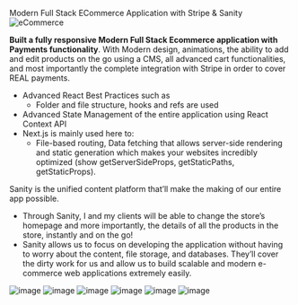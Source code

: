 
Modern Full Stack ECommerce Application with Stripe & Sanity
![eCommerce](https://user-images.githubusercontent.com/70088342/160780701-7bb38a57-76bd-49a2-a4ec-49f89c50a7c7.png)



**Built a fully responsive Modern Full Stack Ecommerce application with Payments functionality**. 
With Modern design, animations, the ability to add and edit products on the go using a CMS, all advanced cart functionalities, and most importantly the complete integration with Stripe in order to cover REAL payments. 


- Advanced React Best Practices such as
    - Folder and file structure, hooks and refs are used
- Advanced State Management of the entire application using React Context API
- Next.js is mainly used here to:
    - File-based routing, Data fetching that allows server-side rendering and static generation which makes your websites incredibly optimized (show getServerSideProps, getStaticPaths, getStaticProps).

 Sanity is the unified content platform that’ll make the making of our entire app possible. <show sanity desk>
- Through Sanity, I and my clients will be able to change the store’s homepage and more importantly, the details of all the products in the store, instantly and on the go!
- Sanity allows us to focus on developing the application without having to worry about the content, file storage, and databases. They’ll cover the dirty work for us and allow us to build scalable and modern e-commerce web applications extremely easily.

![image](https://user-images.githubusercontent.com/70088342/160780701-7bb38a57-76bd-49a2-a4ec-49f89c50a7c7.png)
![image](https://user-images.githubusercontent.com/70088342/160780206-9cfe7c0a-3d8e-4a20-a055-b12efebe6c30.png)
![image](https://user-images.githubusercontent.com/70088342/160780265-692d37ac-7209-4d53-957a-e94b37d123c0.png)
![image](https://user-images.githubusercontent.com/70088342/160780381-7c947640-422e-4729-abae-21911e9bc716.png)
![image](https://user-images.githubusercontent.com/70088342/160780549-111ed048-cd4b-4740-b2fd-2c6fc3520c52.png)
![image](https://user-images.githubusercontent.com/70088342/160780884-22d6025e-9b7d-4493-8136-b3dfbf00a32f.png)
